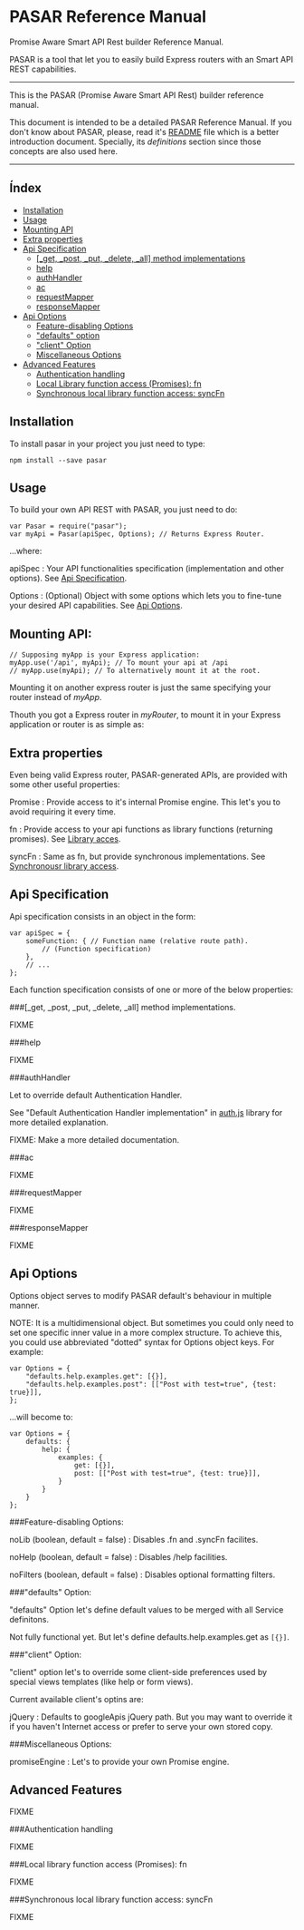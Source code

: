 PASAR Reference Manual
======================

Promise Aware Smart API Rest builder Reference Manual.

PASAR is a tool that let you to easily build Express routers with an Smart API
REST capabilities.

-----------------------------

This is the PASAR (Promise Aware Smart API Rest) builder reference manual.

This document is intended to be a detailed PASAR Reference Manual.  If you
don't know about PASAR, please, read it's [README](../README.md) file which is
a better introduction document. Specially, its *definitions* section since
those concepts are also used here.

-----------------------------

<a name="index"></a>Índex
-------------------------

  * [Installation](#installation)
  * [Usage](#usage)
  * [Mounting API](#mounting)
  * [Extra properties](#properties)
  * [Api Specification](#apiSpec)
    - [[\_get, \_post, \_put, \_delete, \_all] method implementations](#spcMethods)
    - [help](#spcHelp)
    - [authHandler](#spcAuthHandler)
    - [ac](#spcAc)
    - [requestMapper](#spcRequestMapper)
    - [responseMapper](#spcResponseMapper)
  * [Api Options](#apiOptions)
    - [Feature-disabling Options](#optDisabling)
    - ["defaults" option](#optDefaults)
    - ["client" Option](#optClient)
    - [Miscellaneous Options](#optMisc)
  * [Advanced Features](#advFeatures)
    - [Authentication handling](#advAuthHandling)
    - [Local Library function access (Promises): fn](#advFn)
    - [Synchronous local library function access: syncFn](#advSyncFn)



<a name="installation"></a>Installation
---------------------------------------

To install pasar in your project you just need to type:

    npm install --save pasar

<a name="usage"></a>Usage
-------------------------

To build your own API REST with PASAR, you just need to do:

    var Pasar = require("pasar");
    var myApi = Pasar(apiSpec, Options); // Returns Express Router.

...where:

apiSpec
: Your API functionalities specification (implementation and other options). See [Api Specification](#apiSpec).

Options
: (Optional) Object with some options which lets you to fine-tune your desired API capabilities. See [Api Options](#apiOptions).


<a name="mounting"></a>Mounting API:
------------------------------------

    // Supposing myApp is your Express application:
    myApp.use('/api', myApi); // To mount your api at /api
    // myApp.use(myApi); // To alternatively mount it at the root.

Mounting it on another express router is just the same specifying your router instead of *myApp*.



Thouth you got a Express router in *myRouter*, to mount it in your Express application or router is as simple as:


<a name="properties"></a>Extra properties
-----------------------------------------

Even being valid Express router, PASAR-generated APIs, are provided with some other useful properties:

Promise
: Provide access to it's internal Promise engine. This let's you to avoid requiring it every time.

fn
: Provide access to your api functions as library functions (returning promises). See [Library acces](#advFn).

syncFn
: Same as fn, but provide synchronous implementations. See [Synchronousr library access](#advSyncFn).




<a name="apiSpec"></a>Api Specification
---------------------------------------

Api specification consists in an object in the form:

    var apiSpec = {
        someFunction: { // Function name (relative route path).
            // (Function specification)
        },
        // ...
    };


Each function specification consists of one or more of the below properties:

###<a name="spcMethods"></a>[\_get, \_post, \_put, \_delete, \_all] method implementations.

FIXME


###<a name="spcHelp"></a>help

FIXME


###<a name="spcAuthHandler"></a>authHandler

Let to override default Authentication Handler.

See "Default Authentication Handler implementation" in [auth.js](../lib/auth.js) library for more detailed explanation.

FIXME: Make a more detailed documentation.


###<a name="spcAc"></a>ac

FIXME


###<a name="spcRequestMapper"></a>requestMapper

FIXME


###<a name="spcResponseMapper"></a>responseMapper

FIXME



<a name="apiOptions"></a>Api Options
------------------------------------

Options object serves to modify PASAR default's behaviour in multiple manner.

NOTE: It is a multidimensional object. But sometimes you could only need to set one specific inner value in a more complex structure. To achieve this, you could use abbreviated "dotted" syntax for Options object keys. For example:

    var Options = {
        "defaults.help.examples.get": [{}],
        "defaults.help.examples.post": [["Post with test=true", {test: true}]],
    };

...will become to:

    var Options = {
        defaults: {
            help: {
                examples: {
                    get: [{}],
                    post: [["Post with test=true", {test: true}]],
                }
            }
        }
    };


###<a name="optDisabling"></a>Feature-disabling Options:

noLib (boolean, default = false)
: Disables .fn and .syncFn facilites.

noHelp (boolean, default = false)
: Disables /help facilities.

noFilters (boolean, default = false)
: Disables optional formatting filters.


###<a name="optDefaults"></a>"defaults" Option:

"defaults" Option let's define default values to be merged with all Service definitons.

Not fully functional yet. But let's define defaults.help.examples.get as ``[{}]``.


###<a name="optClient"></a>"client" Option:

"client" option let's to override some client-side preferences used by special views templates (like help or form views).

Current available client's optins are:

jQuery
: Defaults to googleApis jQuery path. But you may want to override it if you haven't Internet access or prefer to serve your own stored copy.


###<a name="optMisc"></a>Miscellaneous Options:

promiseEngine
: Let's to provide your own Promise engine.


<a name="advFeatures"></a>Advanced Features
-------------------------------------------

FIXME


###<a name="advAuthHandling"></a>Authentication handling

FIXME


###<a name="advFn"></a>Local library function access (Promises): fn

FIXME


###<a name="advSyncFn"></a>Synchronous local library function access: syncFn

FIXME



